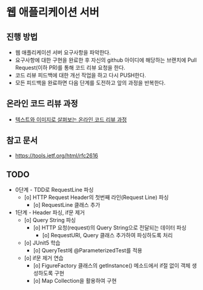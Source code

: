 # 웹 애플리케이션 서버
## 진행 방법
* 웹 애플리케이션 서버 요구사항을 파악한다.
* 요구사항에 대한 구현을 완료한 후 자신의 github 아이디에 해당하는 브랜치에 Pull Request(이하 PR)를 통해 코드 리뷰 요청을 한다.
* 코드 리뷰 피드백에 대한 개선 작업을 하고 다시 PUSH한다.
* 모든 피드백을 완료하면 다음 단계를 도전하고 앞의 과정을 반복한다.

## 온라인 코드 리뷰 과정
* [텍스트와 이미지로 살펴보는 온라인 코드 리뷰 과정](https://github.com/next-step/nextstep-docs/tree/master/codereview)

## 참고 문서
* https://tools.ietf.org/html/rfc2616

## TODO
* 0단계 - TDD로 RequestLine 파싱
    * [o] HTTP Request Header의 첫번째 라인(Request Line) 파싱
        * [o] RequestLine 클래스 추가
* 1단계 - Header 파싱, if문 제거
    * [o] Query String 파싱
        * [o] HTTP 요청(request)의 Query String으로 전달되는 데이터 파싱
            * [o] RequestURI, Query 클래스 추가하여 파싱하도록 처리
    * [o] JUnit5 학습
        * [o] QueryTest에 @ParameterizedTest를 적용
    * [o] if문 제거 연습
        * [o] FigureFactory 클래스의 getInstance() 메소드에서 if절 없이 객체 생성하도록 구현
        * [o] Map Collection을 활용하여 구현
